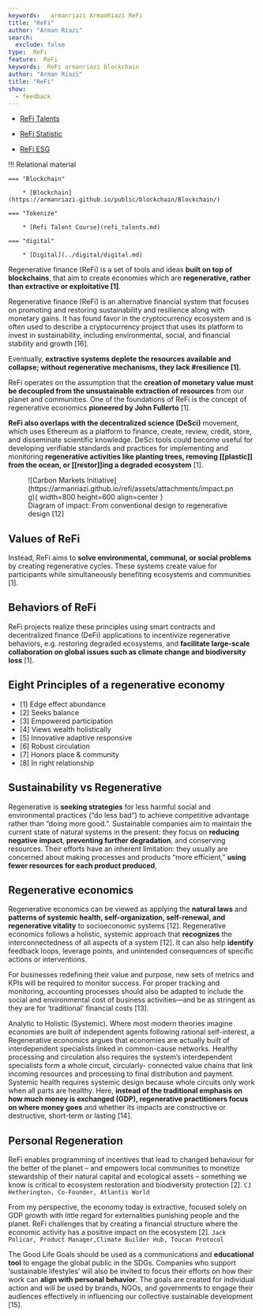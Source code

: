 ```yaml
---
keywords:   armanriazi ArmanRiazi ReFi
title: "ReFi"
author: "Arman Riazi"
search:
  exclude: false
type:  ReFi
feature:  ReFi
keywords:  ReFi armanriazi blockchain
author: "Arman Riazi"
title: "ReFi"
show:
  - feedback
---
```


- [ReFi Talents](refi_talents.md)

- [ReFi Statistic](statistic_refi.md)

- [ReFi ESG](esg.md)

!!! Relational material

    === "Blockchain"

        * [Blockchain](https://armanriazi.github.io/public/blockchain/Blockchain/)

    === "Tokenize"

        * [Refi Talent Course](refi_talents.md)
    
    === "digital"

        * [Digital](../digital/digital.md)



Regenerative finance (ReFi) is a set of tools and ideas **built on top of blockchains**, that aim to create economies which are **regenerative, rather than extractive or exploitative [1]**. 

Regenerative finance (ReFi) is an alternative financial system that focuses on promoting and restoring sustainability and resilience along with monetary gains. It has found favor in the cryptocurrency ecosystem and is often used to describe a cryptocurrency project that uses its platform to invest in sustainability, including environmental, social, and financial stability and growth [16].

Eventually, **extractive systems deplete the resources available and collapse; without regenerative mechanisms, they lack #resilience [1].** 

ReFi operates on the assumption that the **creation of monetary value must be decoupled from the unsustainable extraction of resources** from our planet and communities. One of the foundations of ReFi is the concept of regenerative economics **pioneered by John Fullerto** [1].

**ReFi also overlaps with the decentralized science (DeSci)** movement, which uses Ethereum as a platform to finance, create, review, credit, store, and disseminate scientific knowledge. DeSci tools could become useful for developing verifiable standards and practices for implementing and monitoring **regenerative activities like planting trees, removing [[plastic]] from the ocean, or [[restor]]ing a degraded ecosystem** [1].

<figure markdown>
![Carbon Markets Initiative](https://armanriazi.github.io/refi/assets/attachments/impact.png){ width=800 height=600 align=center }
<figcaption>Diagram of impact: From conventional design to regenerative design [12]</figcaption>
</figure>

## Values of ReFi

Instead, ReFi aims to **solve environmental, communal, or social problems** by creating regenerative cycles. These systems create value for participants while simultaneously benefiting ecosystems and communities [1].

## Behaviors of ReFi

ReFi projects realize these principles using smart contracts and decentralized finance (DeFi) applications to incentivize regenerative behaviors, e.g. restoring degraded ecosystems, and **facilitate large-scale collaboration on global issues such as climate change and biodiversity loss** [1].

## Eight Principles of a regenerative economy

- [1] Edge effect abundance
- [2] Seeks balance
- [3] Empowered participation
- [4] Views wealth holistically
- [5] Innovative adaptive responsive
- [6] Robust circulation
- [7] Honors place & community
- [8] In right relationship

## Sustainability vs Regenerative

Regenerative is **seeking strategies** for less harmful social and environmental practices (“do less bad”) to achieve competitive advantage rather than “doing more good.”.
Sustainable companies aim to maintain the current state of natural systems in the present: they focus on **reducing negative impact**, **preventing further degradation**, and conserving resources. Their efforts have an inherent limitation: they usually are concerned about making processes and products “more efficient,” **using fewer resources for each product produced**,

## Regenerative economics

Regenerative economics can be viewed as applying the **natural laws** and **patterns of systemic health, self-organization, self-renewal, and regenerative vitality** to socioeconomic systems [12].
Regenerative economics follows a holistic, systemic approach that **recognizes** the interconnectedness of all aspects of a system [12].
It can also help **identify** feedback loops, leverage points, and unintended consequences of specific actions or interventions.

For businesses redefining their value and purpose, new sets of metrics and KPIs will be required to monitor success. For proper
tracking and monitoring, accounting processes should also be adapted to include the social and
environmental cost of business activities—and be as stringent as they are for ‘traditional’ financial costs [13].

Analytic to Holistic (Systemic). Where most modern theories imagine economies are built of independent agents following rational self-interest, a Regenerative economics argues that economies
are actually built of interdependent specialists linked in common-cause networks. Healthy processing and circulation also requires the system’s interdependent specialists form a whole circuit, circularly-
connected value chains that link incoming resources and processing to final distribution and payment. Systemic health requires systemic design because whole circuits only work when all parts are healthy.
Here, **instead of the traditional emphasis on how much money is exchanged (GDP), regenerative practitioners focus on where money goes** and whether its impacts are constructive or destructive,
short-term or lasting [14].

## Personal Regeneration

ReFi enables programming of incentives that lead to changed behaviour for the better of the planet – and empowers local communities to monetize stewardship of their natural capital and ecological assets – something we know is critical to ecosystem restoration and biodiversity protection [2].
`CJ Hetherington, Co-Founder, Atlantis World`

From my perspective, the economy today is extractive, focused solely on GDP growth with little regard for externalities punishing people and the planet. ReFi challenges that by creating a financial structure where the economic activity has a positive impact on the ecosystem [2].
`Jack Policar, Product Manager,Climate Builder Hub, Toucan Protocol`

The Good Life Goals should be used as a communications and **educational tool** to engage the global public in the SDGs. Companies who support ‘sustainable lifestyles’ will also be invited to focus their efforts on how their work can **align with personal behavior**. The goals are created for individual action and will be used by brands, NGOs, and governments to engage their audiences effectively in influencing our collective sustainable development [15].